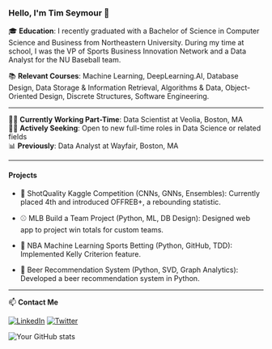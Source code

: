 ### Hello, I'm Tim Seymour 👋

🎓 **Education**: I recently graduated with a Bachelor of Science in Computer Science and Business from Northeastern University. During my time at school, I was the VP of Sports Business Innovation Network and a Data Analyst for the NU Baseball team.

📚 **Relevant Courses**: Machine Learning, DeepLearning.AI, Database Design, Data Storage & Information Retrieval, Algorithms & Data, Object-Oriented Design, Discrete Structures, Software Engineering.

---

👨‍💻 **Currently Working Part-Time**: Data Scientist at Veolia, Boston, MA  
🕵️‍♂️ **Actively Seeking**: Open to new full-time roles in Data Science or related fields  
📊 **Previously**: Data Analyst at Wayfair, Boston, MA

---

#### Projects
- 🏀 ShotQuality Kaggle Competition (CNNs, GNNs, Ensembles): Currently placed 4th and introduced OFFREB+, a rebounding statistic.
  
- ⚾ MLB Build a Team Project (Python, ML, DB Design): Designed web app to project win totals for custom teams.

- 🏀 NBA Machine Learning Sports Betting (Python, GitHub, TDD): Implemented Kelly Criterion feature.
  
- 🍺 Beer Recommendation System (Python, SVD, Graph Analytics): Developed a beer recommendation system in Python.

---

📫 **Contact Me**
<p align="left">
  <a href="https://www.linkedin.com/in/timseymour42/"><img src="https://img.shields.io/badge/-LinkedIn-blue?style=flat-square&logo=Linkedin&logoColor=white&link=https://www.linkedin.com/in/timseymour42/" alt="LinkedIn"></a>
  <a href="https://twitter.com/timseymour421"><img src="https://img.shields.io/badge/-Twitter-1da1f2?style=flat-square&logo=Twitter&logoColor=white&link=https://twitter.com/timseymour421" alt="Twitter"></a>
</p>
<img src="https://github-readme-stats.vercel.app/api?username=timseymour42&show_icons=true&count_private=true" alt="Your GitHub stats">

